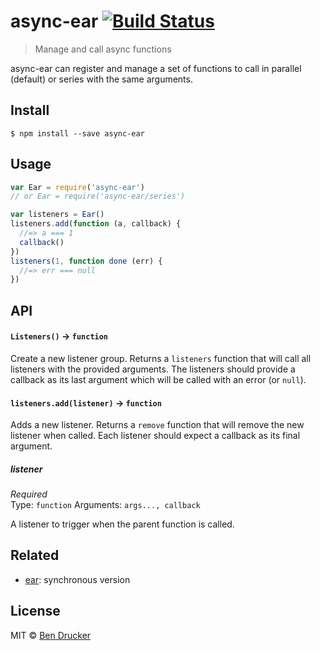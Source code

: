 # async-ear [![Build Status](https://travis-ci.org/bendrucker/async-ear.svg?branch=master)](https://travis-ci.org/bendrucker/async-ear)

> Manage and call async functions

async-ear can register and manage a set of functions to call in parallel (default) or series with the same arguments.

## Install

```
$ npm install --save async-ear
```


## Usage

```js
var Ear = require('async-ear')
// or Ear = require('async-ear/series')

var listeners = Ear()
listeners.add(function (a, callback) {
  //=> a === 1
  callback()
})
listeners(1, function done (err) {
  //=> err === null  
})
```

## API

#### `Listeners()` -> `function`

Create a new listener group. Returns a `listeners` function that will call all listeners with the provided arguments. The listeners should provide a callback as its last argument which will be called with an error (or `null`).

#### `listeners.add(listener)` -> `function`

Adds a new listener. Returns a `remove` function that will remove the new listener when called. Each listener should expect a callback as its final argument.

##### listener

*Required*  
Type: `function`
Arguments: `args..., callback`

A listener to trigger when the parent function is called.

## Related
* [ear](https://github.com/bendrucker/ear): synchronous version

## License

MIT © [Ben Drucker](http://bendrucker.me)
